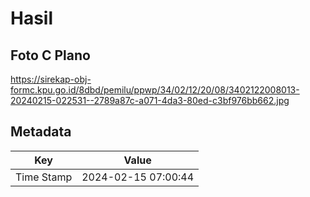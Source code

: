 # Hasil

## Foto C Plano

https://sirekap-obj-formc.kpu.go.id/8dbd/pemilu/ppwp/34/02/12/20/08/3402122008013-20240215-022531--2789a87c-a071-4da3-80ed-c3bf976bb662.jpg


## Metadata

| Key        | Value               |
| ---------- | ------------------- |
| Time Stamp | 2024-02-15 07:00:44 |



